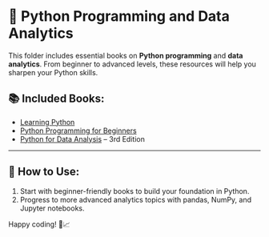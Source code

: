 # 📘 Python Programming and Data Analytics

This folder includes essential books on **Python programming** and **data analytics**. From beginner to advanced levels, these resources will help you sharpen your Python skills.

## 📚 Included Books:
- [Learning Python](../path-to-pdf/Learning_Python.pdf)  
- [Python Programming for Beginners](../path-to-pdf/Python_for_Beginners.pdf)  
- [Python for Data Analysis](../path-to-pdf/Python_for_Data_Analysis.pdf) – 3rd Edition  

---

## 🚀 How to Use:
1. Start with beginner-friendly books to build your foundation in Python.
2. Progress to more advanced analytics topics with pandas, NumPy, and Jupyter notebooks.

Happy coding! 🐍📈